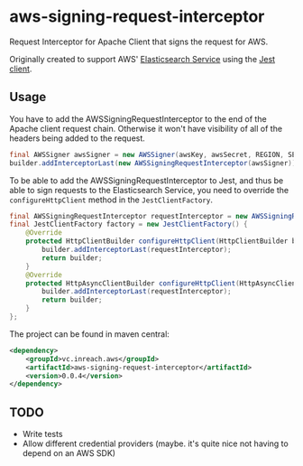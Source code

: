 aws-signing-request-interceptor
===

Request Interceptor for Apache Client that signs the request for AWS. 

Originally created to support AWS' [Elasticsearch Service](https://aws.amazon.com/elasticsearch-service/) using the [Jest client](https://github.com/searchbox-io/Jest).

Usage
-----

You have to add the AWSSigningRequestInterceptor to the end of the Apache client request chain. Otherwise it won't have visibility of all of the headers being added to the request.

```java
final AWSSigner awsSigner = new AWSSigner(awsKey, awsSecret, REGION, SERVICE, clock);
builder.addInterceptorLast(new AWSSigningRequestInterceptor(awsSigner));
```

To be able to add the AWSSigningRequestInterceptor to Jest, and thus be able to sign requests to the Elasticsearch Service, you need to override the `configureHttpClient` method in the `JestClientFactory`.

```java
final AWSSigningRequestInterceptor requestInterceptor = new AWSSigningRequestInterceptor(awsSigner);
final JestClientFactory factory = new JestClientFactory() {
    @Override
    protected HttpClientBuilder configureHttpClient(HttpClientBuilder builder) {
        builder.addInterceptorLast(requestInterceptor);
        return builder;
    }
    @Override
    protected HttpAsyncClientBuilder configureHttpClient(HttpAsyncClientBuilder builder) {
        builder.addInterceptorLast(requestInterceptor);
        return builder;
    }
};
```

The project can be found in maven central:

```xml
<dependency>
    <groupId>vc.inreach.aws</groupId>
    <artifactId>aws-signing-request-interceptor</artifactId>
    <version>0.0.4</version>
</dependency>
```

TODO
----

* Write tests
* Allow different credential providers (maybe. it's quite nice not having to depend on an AWS SDK)
